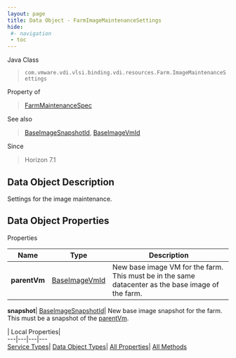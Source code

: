```yaml
---
layout: page
title: Data Object - FarmImageMaintenanceSettings
hide:
 #- navigation
 - toc
---
```






Java Class  
> `com.vmware.vdi.vlsi.binding.vdi.resources.Farm.ImageMaintenanceSettings`

Property of  
> [FarmMaintenanceSpec](vdi.resources.Farm.MaintenanceSpec.md#field_detail)

See also  
> [BaseImageSnapshotId](vdi.entity.BaseImageSnapshotId.md), [BaseImageVmId](vdi.entity.BaseImageVmId.md)

Since  
> Horizon 7.1


## Data Object Description 

Settings for the image maintenance. 

## Data Object Properties

Properties

Name |  Type |  Description   
---|---|---  
**parentVm**| [BaseImageVmId](vdi.entity.BaseImageVmId.md)|  New base image VM for the farm. This must be in the same datacenter as the base image of the farm.   
  
**snapshot**| [BaseImageSnapshotId](vdi.entity.BaseImageSnapshotId.md)|  New base image snapshot for the farm. This must be a snapshot of the [parentVm](vdi.resources.Farm.ImageMaintenanceSettings.md#parentVm).   
  
  
  
 | Local Properties|   
---|---|---|---  
[Service Types](index-mo_types.md)| [Data Object Types](index-do_types.md)| [All Properties](index-properties.md)| [All Methods](index-methods.md)  
  
  
